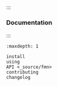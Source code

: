 ```{include} ../README.md
```

:::
### Documentation
:::

```{toctree}
:maxdepth: 1

install
using
API <_source/fmn>
contributing
changelog
```

